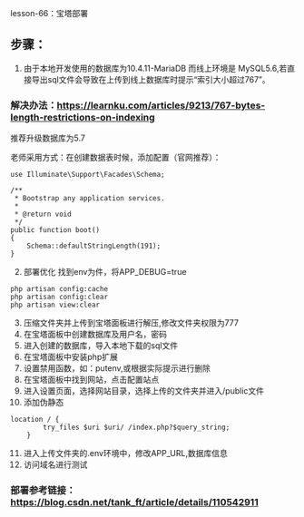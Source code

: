 lesson-66：宝塔部署

## 步骤：
1. 由于本地开发使用的数据库为10.4.11-MariaDB 而线上环境是 MySQL5.6,若直接导出sql文件会导致在上传到线上数据库时提示“索引大小超过767”。

### 解决办法：https://learnku.com/articles/9213/767-bytes-length-restrictions-on-indexing
推荐升级数据库为5.7

老师采用方式：在创建数据表时候，添加配置（官网推荐）：

```
use Illuminate\Support\Facades\Schema;

/**
 * Bootstrap any application services.
 *
 * @return void
 */
public function boot()
{
    Schema::defaultStringLength(191);
}
```

2. 部署优化
找到env为件，将APP_DEBUG=true
```
php artisan config:cache
php artisan config:clear
php artisan view:clear

```


3. 压缩文件夹并上传到宝塔面板进行解压,修改文件夹权限为777
4. 在宝塔面板中创建数据库及用户名，密码
5. 进入创建的数据库，导入本地下载的sql文件
6. 在宝塔面板中安装php扩展
7. 设置禁用函数，如：putenv,或根据实际提示进行删除
8. 在宝塔面板中找到网站，点击配置站点
9. 进入设置页面，选择网站目录，选择上传的文件夹并进入/public文件
10. 添加伪静态
```
location / {
        try_files $uri $uri/ /index.php?$query_string;
    }
```


11. 进入上传文件夹的.env环境中，修改APP_URL,数据库信息
12. 访问域名进行测试


### 部署参考链接：https://blog.csdn.net/tank_ft/article/details/110542911
